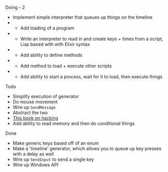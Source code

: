 Doing - 2
* Implement simple interpreter that queues up things on the timeline
* * Add loading of a program
* * Write an interpreter to read in and create keys + times from a script, Lisp based with with Elixir syntax
* * Add ability to define methods
* * Add method to load + execute other scripts
* * Add ability to start a process, wait for it to load, then execute things

Todo 
* Simplify execution of generator
* Do mouse movement
* Wire up `SendMessage`
* Abstract the two
* [This book on hacking](https://books.google.com/books?id=h4-7DQAAQBAJ&pg=PA211&lpg=PA211&dq=games+with+apis+you+can+use+to+play+against+other+bots&source=bl&ots=12zOqoAKE_&sig=ACfU3U29YcWJcVgYSPVCxJ1fUMw-wTpHOg&hl=en&sa=X&ved=2ahUKEwiG0ZO6ou70AhXiHTQIHcAzBwEQ6AF6BAgYEAM#v=onepage&q=games%20with%20apis%20you%20can%20use%20to%20play%20against%20other%20bots&f=false)
* Add ability to read memory and then do conditional things


Done
* Make generic keys based off of an enum
* Make a 'timeline' generator, which allows you to queue up key presses with a delay as well
* Wire up `SendInput` to send a single key
* Wire up Windows API
